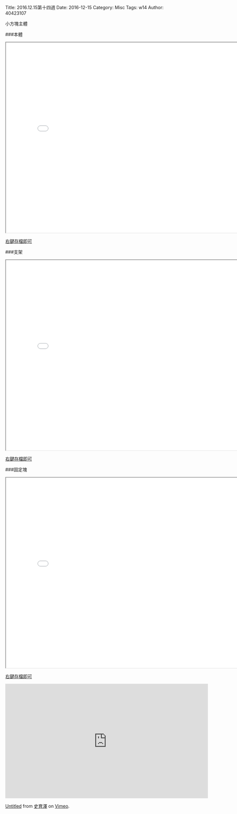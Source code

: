 Title: 2016.12.15第十四週
Date: 2016-12-15
Category: Misc
Tags: w14
Author: 40423107

小方塊主體
<!-- PELICAN_END_SUMMARY -->



###本體
<iframe src="./../w14/body.html" width="800" height="600"></iframe>

<a href="./../w14/body.slvs">右鍵存檔即可</a>

###支架
<iframe src="./../w14/stent.html" width="800" height="600"></iframe>

<a href="./../w14/stent.slvs">右鍵存檔即可</a>

###固定塊
<iframe src="./../w14/block.html" width="800" height="600"></iframe>

<a href="./../w14/block.slvs">右鍵存檔即可</a>

<iframe src="https://player.vimeo.com/video/199431069" width="640" height="361" frameborder="0" webkitallowfullscreen mozallowfullscreen allowfullscreen></iframe>
<p><a href="https://vimeo.com/199431069">Untitled</a> from <a href="https://vimeo.com/user45320873">史育澤</a> on <a href="https://vimeo.com">Vimeo</a>.</p>